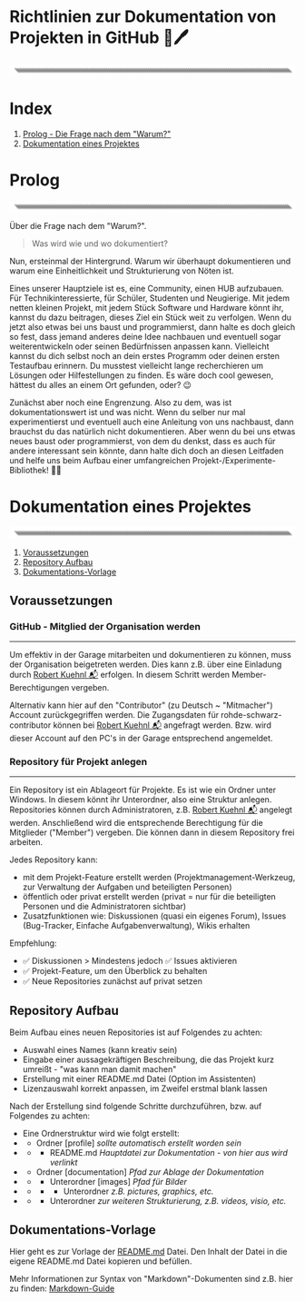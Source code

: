 # Richtlinien zur Dokumentation von Projekten in GitHub 📕🖊
![image](https://github.com/Rohde-Schwarz-Garage/.github/blob/main/ressources/graphics/2024_03_13_Trennbanner_GitHub_Grey_Transparent.png?raw=true)

# Index

1. [Prolog - Die Frage nach dem "Warum?"](#Prolog)
2. [Dokumentation eines Projektes](#Dokumentation-eines-Projektes)

# Prolog
![image](https://github.com/Rohde-Schwarz-Garage/.github/blob/main/ressources/graphics/2024_03_13_Trennbanner_GitHub_Grey_Transparent.png?raw=true)

Über die Frage nach dem "Warum?".

> Was wird wie und wo dokumentiert?

Nun, ersteinmal der Hintergrund. Warum wir überhaupt dokumentieren und warum eine Einheitlichkeit und Strukturierung von Nöten ist.

Eines unserer Hauptziele ist es, eine Community, einen HUB aufzubauen. Für Technikinteressierte, für Schüler, Studenten und Neugierige. Mit jedem netten kleinen Projekt, mit jedem Stück Software und Hardware könnt ihr, kannst du dazu beitragen, dieses Ziel ein Stück weit zu verfolgen. Wenn du jetzt also etwas bei uns baust und programmierst, dann halte es doch gleich so fest, dass jemand anderes deine Idee nachbauen und eventuell sogar weiterentwickeln oder seinen Bedürfnissen anpassen kann. Vielleicht kannst du dich selbst noch an dein erstes Programm oder deinen ersten Testaufbau erinnern. Du musstest vielleicht lange recherchieren um Lösungen oder Hilfestellungen zu finden. Es wäre doch cool gewesen, hättest du alles an einem Ort gefunden, oder? 😉

Zunächst aber noch eine Engrenzung. Also zu dem, was ist dokumentationswert ist und was nicht. Wenn du selber nur mal experimentierst und eventuell auch eine Anleitung von uns nachbaust, dann brauchst du das natürlich nicht dokumentieren. Aber wenn du bei uns etwas neues baust oder programmierst, von dem du denkst, dass es auch für andere interessant sein könnte, dann halte dich doch an diesen Leitfaden und helfe uns beim Aufbau einer umfangreichen Projekt-/Experimente-Bibliothek! 🐱‍🏍

# Dokumentation eines Projektes
![image](https://github.com/Rohde-Schwarz-Garage/.github/blob/main/ressources/graphics/2024_03_13_Trennbanner_GitHub_Grey_Transparent.png?raw=true)

1. [Voraussetzungen](#Voraussetzungen)
2. [Repository Aufbau](#Repository-Aufbau)
3. [Dokumentations-Vorlage](#Dokumentations-Vorlage)

## Voraussetzungen

### GitHub - Mitglied der Organisation werden
---
Um effektiv in der Garage mitarbeiten und dokumentieren zu können, muss der Organisation beigetreten werden. Dies kann z.B. über eine Einladung durch [Robert Kuehnl 📬](mailto:robert.kuehnl@rohde-schwarz.com) erfolgen. In diesem Schritt werden Member-Berechtigungen vergeben.

Alternativ kann hier auf den "Contributor" (zu Deutsch ~ "Mitmacher") Account zurückgegriffen werden. Die Zugangsdaten für rohde-schwarz-contributor können bei [Robert Kuehnl 📬](mailto:robert.kuehnl@rohde-schwarz.com) angefragt werden. Bzw. wird dieser Account auf den PC's in der Garage entsprechend angemeldet.

### Repository für Projekt anlegen
---
Ein Repository ist ein Ablageort für Projekte. Es ist wie ein Ordner unter Windows. In diesem könnt ihr Unterordner, also eine Struktur anlegen. Repositories können durch Administratoren, z.B. [Robert Kuehnl 📬](mailto:robert.kuehnl@rohde-schwarz.com) angelegt werden. Anschließend wird die entsprechende Berechtigung für die Mitglieder ("Member") vergeben. Die können dann in diesem Repository frei arbeiten.

Jedes Repository kann:

- mit dem Projekt-Feature erstellt werden (Projektmanagement-Werkzeug, zur Verwaltung der Aufgaben und beteiligten Personen)
- öffentlich oder privat erstellt werden (privat = nur für die beteiligten Personen und die Administratoren sichtbar)
- Zusatzfunktionen wie: Diskussionen (quasi ein eigenes Forum), Issues (Bug-Tracker, Einfache Aufgabenverwaltung), Wikis erhalten

Empfehlung:

- ✅ Diskussionen > Mindestens jedoch ✅ Issues aktivieren
- ✅ Projekt-Feature, um den Überblick zu behalten
- ✅ Neue Repositories zunächst auf privat setzen

## Repository Aufbau

Beim Aufbau eines neuen Repositories ist auf Folgendes zu achten:

- Auswahl eines Names (kann kreativ sein)
- Eingabe einer aussagekräftigen Beschreibung, die das Projekt kurz umreißt - "was kann man damit machen"
- Erstellung mit einer README.md Datei (Option im Assistenten)
- Lizenzauswahl korrekt anpassen, im Zweifel erstmal blank lassen

Nach der Erstellung sind folgende Schritte durchzuführen, bzw. auf Folgendes zu achten:

- Eine Ordnerstruktur wird wie folgt erstellt:
- - Ordner [profile] *sollte automatisch erstellt worden sein*
- - - README.md *Hauptdatei zur Dokumentation - von hier aus wird verlinkt*
- - Ordner [documentation] *Pfad zur Ablage der Dokumentation*
- - - Unterordner [images] *Pfad für Bilder*
- - - - Unterordner *z.B. pictures, graphics, etc.*
- - - Unterordner *zur weiteren Strukturierung, z.B. videos, visio, etc.*
     
## Dokumentations-Vorlage

Hier geht es zur Vorlage der [README.md](https://github.com/Rohde-Schwarz-Garage/.github/blob/main/ressources/templates/template_readme.md) Datei. Den Inhalt der Datei in die eigene README.md Datei kopieren und befüllen.

Mehr Informationen zur Syntax von "Markdown"-Dokumenten sind z.B. hier zu finden: [Markdown-Guide](https://www.markdownguide.org/cheat-sheet/)


